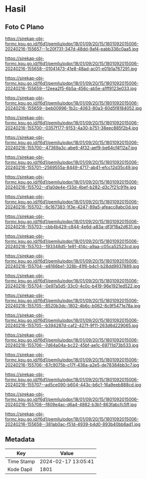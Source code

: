 # Hasil

## Foto C Plano

https://sirekap-obj-formc.kpu.go.id/f6d1/pemilu/pdpr/18/01/09/20/15/1801092015006-20240216-155657--1c20f731-347d-48dd-9af4-eabb336c0aa5.jpg

https://sirekap-obj-formc.kpu.go.id/f6d1/pemilu/pdpr/18/01/09/20/15/1801092015006-20240216-155658--01041473-41e8-48ad-ac01-e01b1a767291.jpg

https://sirekap-obj-formc.kpu.go.id/f6d1/pemilu/pdpr/18/01/09/20/15/1801092015006-20240216-155659--12eea2f5-6b5a-456c-ab5e-a1ff9123e033.jpg

https://sirekap-obj-formc.kpu.go.id/f6d1/pemilu/pdpr/18/01/09/20/15/1801092015006-20240216-155659--beb00996-1b2c-4063-80a3-60d5f8184052.jpg

https://sirekap-obj-formc.kpu.go.id/f6d1/pemilu/pdpr/18/01/09/20/15/1801092015006-20240216-155700--0357f177-9153-4a30-b751-38eec885f2b4.jpg

https://sirekap-obj-formc.kpu.go.id/f6d1/pemilu/pdpr/18/01/09/20/15/1801092015006-20240216-155700--47369a3c-abe6-4f32-aef9-be64cf4f12a7.jpg

https://sirekap-obj-formc.kpu.go.id/f6d1/pemilu/pdpr/18/01/09/20/15/1801092015006-20240216-155701--2569555a-8449-4717-ab41-efcc12d35c49.jpg

https://sirekap-obj-formc.kpu.go.id/f6d1/pemilu/pdpr/18/01/09/20/15/1801092015006-20240216-155702--d1a0de4e-f33d-4bef-b282-d3c7f21c91fe.jpg

https://sirekap-obj-formc.kpu.go.id/f6d1/pemilu/pdpr/18/01/09/20/15/1801092015006-20240216-155702--6c167383-1f3e-4247-89a5-afeacc8abc0d.jpg

https://sirekap-obj-formc.kpu.go.id/f6d1/pemilu/pdpr/18/01/09/20/15/1801092015006-20240216-155703--cbb4b429-c844-4e6d-a83a-df3f18a2d631.jpg

https://sirekap-obj-formc.kpu.go.id/f6d1/pemilu/pdpr/18/01/09/20/15/1801092015006-20240216-155703--193348d5-1e91-414c-a9aa-c05ca52523cd.jpg

https://sirekap-obj-formc.kpu.go.id/f6d1/pemilu/pdpr/18/01/09/20/15/1801092015006-20240216-155704--e8166be1-328b-41f6-b4c1-b28dd9937889.jpg

https://sirekap-obj-formc.kpu.go.id/f6d1/pemilu/pdpr/18/01/09/20/15/1801092015006-20240216-155704--0e97a5d5-33c0-4c0c-b419-96e1921ed522.jpg

https://sirekap-obj-formc.kpu.go.id/f6d1/pemilu/pdpr/18/01/09/20/15/1801092015006-20240216-155705--8520b3dc-1802-4b6c-b062-8c9f5471e78a.jpg

https://sirekap-obj-formc.kpu.go.id/f6d1/pemilu/pdpr/18/01/09/20/15/1801092015006-20240216-155705--b394287d-caf2-427f-9f11-263d6d229065.jpg

https://sirekap-obj-formc.kpu.go.id/f6d1/pemilu/pdpr/18/01/09/20/15/1801092015006-20240216-155706--7d64a04a-bc22-45bf-ae1c-69711d73b533.jpg

https://sirekap-obj-formc.kpu.go.id/f6d1/pemilu/pdpr/18/01/09/20/15/1801092015006-20240216-155706--67c9075b-c17f-436a-a2e5-de78384bb3c7.jpg

https://sirekap-obj-formc.kpu.go.id/f6d1/pemilu/pdpr/18/01/09/20/15/1801092015006-20240216-155707--ad5ce090-b604-443c-b6c1-16a9eeb888cd.jpg

https://sirekap-obj-formc.kpu.go.id/f6d1/pemilu/pdpr/18/01/09/20/15/1801092015006-20240216-155708--f809e4ac-d6a4-4882-b3b1-863fabcfc5ff.jpg

https://sirekap-obj-formc.kpu.go.id/f6d1/pemilu/pdpr/18/01/09/20/15/1801092015006-20240216-155658--381ab0ac-f51d-4939-b4d0-893b40bb6ad1.jpg


## Metadata

| Key        | Value               |
| ---------- | ------------------- |
| Time Stamp | 2024-02-17 13:05:41 |
| Kode Dapil | 1801                |



